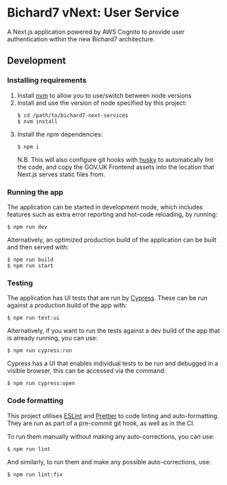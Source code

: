 # Bichard7 vNext: User Service

A Next.js application powered by AWS Cognito to provide user authentication within the new Bichard7 architecture.

## Development

### Installing requirements

1. Install [nvm](https://github.com/nvm-sh/nvm#installing-and-updating) to allow you to use/switch between node versions
1. Install and use the version of node specified by this project:
   ```
   $ cd /path/to/bichard7-next-services
   $ nvm install
   ```
1. Install the npm dependencies:
   ```
   $ npm i
   ```
   N.B. This will also configure git hooks with [husky](https://typicode.github.io/husky/) to automatically lint the code, and copy the GOV.UK Frontend assets into the location that Next.js serves static files from.

### Running the app

The application can be started in development mode, which includes features such as extra error reporting and hot-code reloading, by running:

```
$ npm run dev
```

Alternatively, an optimized production build of the application can be built and then served with:

```
$ npm run build
$ npm run start
```

### Testing

The application has UI tests that are run by [Cypress](https://www.cypress.io/). These can be run against a production build of the app with:

```
$ npm run test:ui
```

Alternatively, if you want to run the tests against a dev build of the app that is already running, you can use:

```
$ npm run cypress:run
```

Cypress has a UI that enables individual tests to be run and debugged in a visible browser, this can be accessed via the command:

```
$ npm run cypress:open
```

### Code formatting

This project utilises [ESLint](https://eslint.org/) and [Prettier](https://prettier.io/) to code linting and auto-formatting. They are run as part of a pre-commit git hook, as well as in the CI.

To run them manually without making any auto-corrections, you can use:

```
$ npm run lint
```

And similarly, to run them and make any possible auto-corrections, use:

```
$ npm run lint:fix
```
